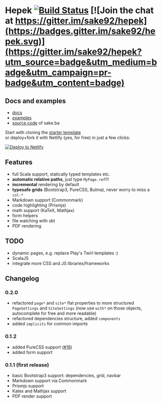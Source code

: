 # Hepek [![Build Status](https://travis-ci.org/sake92/hepek.svg?branch=master)](https://travis-ci.org/sake92/hepek) [![Join the chat at https://gitter.im/sake92/hepek](https://badges.gitter.im/sake92/hepek.svg)](https://gitter.im/sake92/hepek?utm_source=badge&utm_medium=badge&utm_campaign=pr-badge&utm_content=badge)

## Docs and examples
- [docs](https://sake92.github.io/hepek)
- [examples](https://github.com/sake92/hepek-examples)
- [source code](https://github.com/sake92/sake-ba-source) of sake.ba

Start with cloning the [starter template](https://github.com/sake92/hepek-starter)  
or deploy+fork it with Netlify (yes, for free) in just a few clicks:  

[![Deploy to Netlify](https://www.netlify.com/img/deploy/button.svg)](https://app.netlify.com/start/deploy?repository=https://github.com/sake92/hepek-starter)

## Features
- full Scala support, statically typed templates etc.
- **automatic relative paths**, just type `MyPage.ref`!!!
- **incremental** rendering by default
- **typesafe grids** (Bootstrap3, PureCSS, Bulma), never worry to miss a `col-*`
- Markdown support (Commonmark)
- code highlighting (Prismjs)
- math support (KaTeX, Mathjax)
- form helpers
- file watching with sbt
- PDF rendering

## TODO
- dynamic pages, e.g. replace Play's Twirl templates :)
- ScalaJS
- integrate more CSS and JS libraries/frameworks

## Changelog

### 0.2.0
- refactored `page*` and `site*` flat properties to more structured `PageSettings` and `SiteSettings` (now use `with*` on those objects, autocomplete for free and more readable)
- refactored dependencies structure, added `components`
- added `implicits` for common imports

### 0.1.2
- added PureCSS support ([#16](https://github.com/sake92/hepek/pull/16))
- added form support

### 0.1.1 (first release)
- basic Bootstrap3 support: dependencies, grid, navbar
- Markdown support via Commonmark
- Prismjs support
- Katex and Mathjax support
- PDF render support
